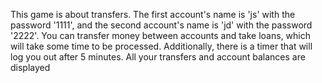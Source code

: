 This game is about transfers. The first account's name is 'js' with the password '1111', and the second account's name is 'jd' with the password '2222'. You can transfer money between accounts and take loans, which will take some time to be processed. Additionally, there is a timer that will log you out after 5 minutes. All your transfers and account balances are displayed
